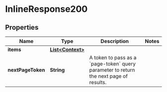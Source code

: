 

# InlineResponse200

## Properties

Name | Type | Description | Notes
------------ | ------------- | ------------- | -------------
**items** | [**List&lt;Context&gt;**](Context.md) |  | 
**nextPageToken** | **String** | A token to pass as a &#x60;page-token&#x60; query parameter to return the next page of results. | 



